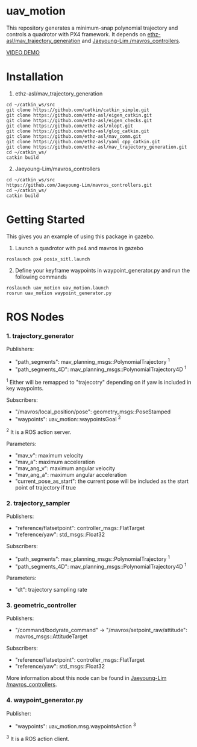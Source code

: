 # uav_motion

This repository generates a minimum-snap polynomial trajectory and controls a quadrotor with PX4 framework. It depends on [ethz-asl/mav_trajectory_generation](https://github.com/ethz-asl/mav_trajectory_generation) and [Jaeyoung-Lim
/mavros_controllers](https://github.com/Jaeyoung-Lim/mavros_controllers).

[VIDEO DEMO](https://www.youtube.com/watch?v=CvvucGN3vZ0)

# Installation
1. ethz-asl/mav_trajectory_generation
```
cd ~/catkin_ws/src
git clone https://github.com/catkin/catkin_simple.git
git clone https://github.com/ethz-asl/eigen_catkin.git
git clone https://github.com/ethz-asl/eigen_checks.git
git clone https://github.com/ethz-asl/nlopt.git
git clone https://github.com/ethz-asl/glog_catkin.git
git clone https://github.com/ethz-asl/mav_comm.git
git clone https://github.com/ethz-asl/yaml_cpp_catkin.git
git clone https://github.com/ethz-asl/mav_trajectory_generation.git
cd ~/catkin_ws/
catkin build
```

2. Jaeyoung-Lim/mavros_controllers
```
cd ~/catkin_ws/src
https://github.com/Jaeyoung-Lim/mavros_controllers.git
cd ~/catkin_ws/
catkin build
```

# Getting Started
This gives you an example of using this package in gazebo. 

1. Launch a quadrotor with px4 and mavros in gazebo 
```
roslaunch px4 posix_sitl.launch
```
2. Define your keyframe waypoints in waypoint_generator.py and run the following commands
```
roslaunch uav_motion uav_motion.launch
rosrun uav_motion waypoint_generator.py
```

# ROS Nodes
### 1. trajectory_generator
Publishers:
- "path_segments": mav_planning_msgs::PolynomialTrajectory <sup>1</sup>
- "path_segments_4D": mav_planning_msgs::PolynomialTrajectory4D <sup>1</sup>

<sup>1</sup> Either will be remapped to "trajecotry" depending on if yaw is included in key waypoints.

Subscribers:
- "/mavros/local_position/pose": geometry_msgs::PoseStamped
- "waypoints": uav_motion::waypointsGoal <sup>2</sup>

<sup>2</sup> It is a ROS action server.

Parameters:
- "mav_v": maximum velocity
- "mav_a": maximum acceleration
- "mav_ang_v": maximum angular velocity
- "mav_ang_a": maximum angular acceleration
- "current_pose_as_start": the current pose will be included as the start point of trajectory if true

### 2. trajectory_sampler
Publishers:
- "reference/flatsetpoint": controller_msgs::FlatTarget
- "reference/yaw": std_msgs::Float32

Subscribers:
- "path_segments": mav_planning_msgs::PolynomialTrajectory <sup>1</sup>
- "path_segments_4D": mav_planning_msgs::PolynomialTrajectory4D <sup>1</sup>

Parameters:
- "dt": trajectory sampling rate

### 3. geometric_controller
Publishers:
- "/command/bodyrate_command" -> "/mavros/setpoint_raw/attitude": mavros_msgs::AttitudeTarget

Subscribers:
- "reference/flatsetpoint": controller_msgs::FlatTarget
- "reference/yaw": std_msgs::Float32

More information about this node can be found in [Jaeyoung-Lim
/mavros_controllers](https://github.com/Jaeyoung-Lim/mavros_controllers).

### 4. waypoint_generator.py
Publisher:
- "waypoints": uav_motion.msg.waypointsAction <sup>3</sup>

<sup>3</sup> It is a ROS action client.
